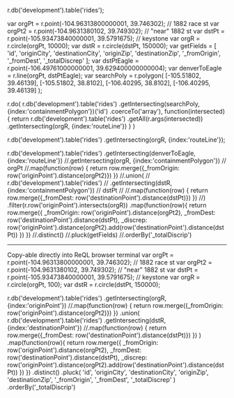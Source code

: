 r.db('development').table('rides');

var orgPt = r.point(-104.96313800000001, 39.746302); // 1882 race st
var orgPt2 = r.point(-104.9631380102, 39.749302); // "near" 1882 st
var dstPt = r.point(-105.93473840000001, 39.5791675); // keystone
var orgR = r.circle(orgPt, 10000);
var dstR = r.circle(dstPt, 150000);
var getFields = [
'id',
'originCity', 
'destinationCity',
'originZip',
'destinationZip',
'_fromOrigin',
'_fromDest',
'_totalDiscrep'
];
var dstPtEagle = r.point(-106.49761000000001, 39.629400000000004);
var denverToEagle = r.line(orgPt, dstPtEagle);
var searchPoly = r.polygon(
[-105.51802, 39.46139],
[-105.51802, 38.8102],
[-106.40295, 38.8102],
[-106.40295, 39.46139]
);

r.do(
r.db('development').table('rides')
.getIntersecting(searchPoly, {index:'containmentPolygon'})('id')
.coerceTo('array'),
function(intersected){
  return r.db('development').table('rides')
    .getAll(r.args(intersected))
    .getIntersecting(orgR, {index:'routeLine'})
}
)


r.db('development').table('rides')
.getIntersecting(orgR, {index:'routeLine'});

r.db('development').table('rides')
.getIntersecting(denverToEagle, {index:'routeLine'})
//.getIntersecting(orgR, {index:'containmentPolygon'}) // orgPt
//.map(function(row) { return row.merge({_fromOrigin: row('originPoint').distance(orgPt2)}) })
//.union(
//  r.db('development').table('rides')
//  .getIntersecting(dstR, {index:'containmentPolygon'}) // dstPt
//  //.map(function(row) { return row.merge({_fromDest: row('destinationPoint').distance(dstPt)}) })
//)
.filter(r.row('originPoint').intersects(orgR))
.map(function(row){
  return row.merge({
    _fromOrigin: row('originPoint').distance(orgPt2),
    _fromDest: row('destinationPoint').distance(dstPt),
    _discrep: row('originPoint').distance(orgPt2).add(row('destinationPoint').distance(dstPt))
  })
})
//.distinct()
//.pluck(getFields)
//.orderBy('_totalDiscrip')

  ---

Copy-able directly into ReQL browser terminal
var orgPt = r.point(-104.96313800000001, 39.746302); // 1882 race st
var orgPt2 = r.point(-104.9631380102, 39.749302); // "near" 1882 st
var dstPt = r.point(-105.93473840000001, 39.5791675); // keystone
var orgR = r.circle(orgPt, 100);
var dstR = r.circle(dstPt, 150000);

r.db('development').table('rides')
  .getIntersecting(orgR, {index:'originPoint'})
  //.map(function(row) { return row.merge({_fromOrigin: row('originPoint').distance(orgPt2)}) })
  .union(
    r.db('development').table('rides')
    .getIntersecting(dstR, {index:'destinationPoint'})
    //.map(function(row) { return row.merge({_fromDest: row('destinationPoint').distance(dstPt)}) })
  )
  .map(function(row){
    return row.merge({
      _fromOrigin: row('originPoint').distance(orgPt2),
      _fromDest: row('destinationPoint').distance(dstPt),
      _discrep: row('originPoint').distance(orgPt2).add(row('destinationPoint').distance(dstPt))
    })
  })
  .distinct()
  .pluck(
    'id',
    'originCity',
    'destinationCity',
    'originZip',
    'destinationZip',
    '_fromOrigin',
    '_fromDest',
    '_totalDiscrep'
  )
  .orderBy('_totalDiscrip')
